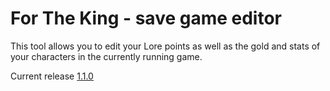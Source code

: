 # For The King - save game editor
This tool allows you to edit your Lore points as well as the gold and stats of your characters in the currently running game.

Current release [1.1.0](https://github.com/warsnek/for-the-king-save-editor/releases/tag/1.1.0)
